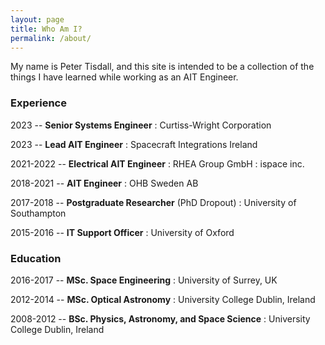 ```yaml
---
layout: page
title: Who Am I?
permalink: /about/
---
```


My name is Peter Tisdall, and this site is intended to be a collection of the things I have learned while working as an AIT Engineer.

### Experience
2023 -- **Senior Systems Engineer**
 : Curtiss-Wright Corporation


2023 -- **Lead AIT Engineer**
 : Spacecraft Integrations Ireland


2021-2022 -- **Electrical AIT Engineer**
 : RHEA Group GmbH
 : ispace inc.


2018-2021 -- **AIT Engineer**
 : OHB Sweden AB


2017-2018 -- **Postgraduate Researcher** (PhD Dropout)
 : University of Southampton


2015-2016 -- **IT Support Officer**
 : University of Oxford



### Education
2016-2017 -- **MSc. Space Engineering**
 : University of Surrey, UK


2012-2014 -- **MSc. Optical Astronomy**
 : University College Dublin, Ireland

 
2008-2012 -- **BSc. Physics, Astronomy, and Space Science**
 : University College Dublin, Ireland
 


 


